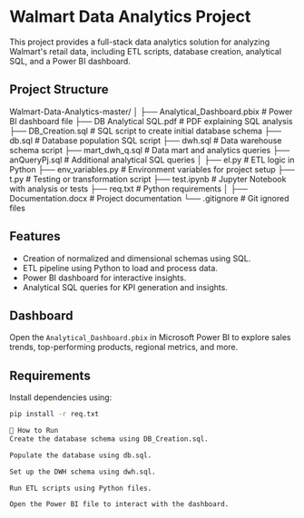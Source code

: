 # Walmart Data Analytics Project

This project provides a full-stack data analytics solution for analyzing Walmart's retail data, including ETL scripts, database creation, analytical SQL, and a Power BI dashboard.

##  Project Structure

Walmart-Data-Analytics-master/
│
├── Analytical_Dashboard.pbix # Power BI dashboard file
├── DB Analytical SQL.pdf # PDF explaining SQL analysis
├── DB_Creation.sql # SQL script to create initial database schema
├── db.sql # Database population SQL script
├── dwh.sql # Data warehouse schema script
├── mart_dwh_q.sql # Data mart and analytics queries
├── anQueryPj.sql # Additional analytical SQL queries
│
├── el.py # ETL logic in Python
├── env_variables.py # Environment variables for project setup
├── t.py # Testing or transformation script
├── test.ipynb # Jupyter Notebook with analysis or tests
├── req.txt # Python requirements
│
├── Documentation.docx # Project documentation
└── .gitignore # Git ignored files

##  Features

- Creation of normalized and dimensional schemas using SQL.
- ETL pipeline using Python to load and process data.
- Power BI dashboard for interactive insights.
- Analytical SQL queries for KPI generation and insights.

##  Dashboard

Open the `Analytical_Dashboard.pbix` in Microsoft Power BI to explore sales trends, top-performing products, regional metrics, and more.

##  Requirements

Install dependencies using:

```bash
pip install -r req.txt

🏁 How to Run
Create the database schema using DB_Creation.sql.

Populate the database using db.sql.

Set up the DWH schema using dwh.sql.

Run ETL scripts using Python files.

Open the Power BI file to interact with the dashboard.
